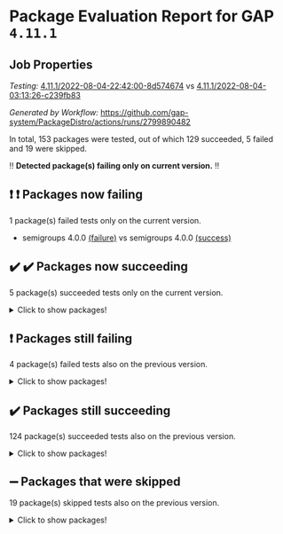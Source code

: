 # Package Evaluation Report for GAP `4.11.1`

## Job Properties

*Testing:* [4.11.1/2022-08-04-22:42:00-8d574674](https://github.com/gap-system/PackageDistro/blob/data/reports/4.11.1/2022-08-04-22:42:00-8d574674) vs [4.11.1/2022-08-04-03:13:26-c239fb83](https://github.com/gap-system/PackageDistro/blob/data/reports/4.11.1/2022-08-04-03:13:26-c239fb83)

*Generated by Workflow:* https://github.com/gap-system/PackageDistro/actions/runs/2799890482

In total, 153 packages were tested, out of which 129 succeeded, 5 failed and 19 were skipped.

:bangbang: **Detected package(s) failing only on current version.** :bangbang:

## :exclamation: :exclamation: Packages now failing

1 package(s) failed tests only on the current version.
- semigroups 4.0.0 [(failure)](https://github.com/gap-system/PackageDistro/runs/7681788710?check_suite_focus=true) vs semigroups 4.0.0 [(success)](https://github.com/gap-system/PackageDistro/runs/7664514600?check_suite_focus=true)

## :heavy_check_mark: :heavy_check_mark: Packages now succeeding

5 package(s) succeeded tests only on the current version.
<details><summary>Click to show packages!</summary>

- atlasrep 2.1.3 [(success)](https://github.com/gap-system/PackageDistro/runs/7681780833?check_suite_focus=true) vs atlasrep 2.1.2 [(failure)](https://github.com/gap-system/PackageDistro/runs/7664507211?check_suite_focus=true)
- ctbllib 1.3.4 [(success)](https://github.com/gap-system/PackageDistro/runs/7681782109?check_suite_focus=true) vs ctbllib 1.3.4 [(failure)](https://github.com/gap-system/PackageDistro/runs/7664508157?check_suite_focus=true)
- cvec 2.7.5 [(success)](https://github.com/gap-system/PackageDistro/runs/7681782291?check_suite_focus=true) vs cvec 2.7.5 [(failure)](https://github.com/gap-system/PackageDistro/runs/7664508307?check_suite_focus=true)
- orb 4.8.5 [(success)](https://github.com/gap-system/PackageDistro/runs/7681787267?check_suite_focus=true) vs orb 4.8.5 [(failure)](https://github.com/gap-system/PackageDistro/runs/7664513411?check_suite_focus=true)
- wedderga 4.10.2 [(success)](https://github.com/gap-system/PackageDistro/runs/7681791007?check_suite_focus=true) vs wedderga 4.10.2 [(failure)](https://github.com/gap-system/PackageDistro/runs/7664516229?check_suite_focus=true)
</details>

## :exclamation: Packages still failing

4 package(s) failed tests also on the previous version.
<details><summary>Click to show packages!</summary>

- francy 1.2.4 [(failure)](https://github.com/gap-system/PackageDistro/runs/7681783547?check_suite_focus=true)
- hap 1.46 [(failure)](https://github.com/gap-system/PackageDistro/runs/7681784620?check_suite_focus=true)
- packagemanager 1.2 [(failure)](https://github.com/gap-system/PackageDistro/runs/7681787324?check_suite_focus=true)
- recog 1.3.2 [(failure)](https://github.com/gap-system/PackageDistro/runs/7681788172?check_suite_focus=true)
</details>

## :heavy_check_mark: Packages still succeeding

124 package(s) succeeded tests also on the previous version.
<details><summary>Click to show packages!</summary>

- ace 5.5 [(success)](https://github.com/gap-system/PackageDistro/runs/7681780423?check_suite_focus=true)
- aclib 1.3.2 [(success)](https://github.com/gap-system/PackageDistro/runs/7681780482?check_suite_focus=true)
- agt 0.2 [(success)](https://github.com/gap-system/PackageDistro/runs/7681780578?check_suite_focus=true)
- alnuth 3.2.1 [(success)](https://github.com/gap-system/PackageDistro/runs/7681780666?check_suite_focus=true)
- anupq 3.2.6 [(success)](https://github.com/gap-system/PackageDistro/runs/7681780752?check_suite_focus=true)
- autodoc 2022.07.10 [(success)](https://github.com/gap-system/PackageDistro/runs/7681780951?check_suite_focus=true)
- automata 1.15 [(success)](https://github.com/gap-system/PackageDistro/runs/7681781035?check_suite_focus=true)
- automgrp 1.3.2 [(success)](https://github.com/gap-system/PackageDistro/runs/7681781138?check_suite_focus=true)
- autpgrp 1.10.2 [(success)](https://github.com/gap-system/PackageDistro/runs/7681781222?check_suite_focus=true)
- cap 2022.06-05 [(success)](https://github.com/gap-system/PackageDistro/runs/7681781288?check_suite_focus=true)
- caratinterface 2.3.4 [(success)](https://github.com/gap-system/PackageDistro/runs/7681781347?check_suite_focus=true)
- cddinterface 2020.06.24 [(success)](https://github.com/gap-system/PackageDistro/runs/7681781409?check_suite_focus=true)
- circle 1.6.5 [(success)](https://github.com/gap-system/PackageDistro/runs/7681781460?check_suite_focus=true)
- classicpres 1.22 [(success)](https://github.com/gap-system/PackageDistro/runs/7681781540?check_suite_focus=true)
- cohomolo 1.6.10 [(success)](https://github.com/gap-system/PackageDistro/runs/7681781608?check_suite_focus=true)
- congruence 1.2.4 [(success)](https://github.com/gap-system/PackageDistro/runs/7681781685?check_suite_focus=true)
- corelg 1.56 [(success)](https://github.com/gap-system/PackageDistro/runs/7681781758?check_suite_focus=true)
- crime 1.6 [(success)](https://github.com/gap-system/PackageDistro/runs/7681781820?check_suite_focus=true)
- crisp 1.4.5 [(success)](https://github.com/gap-system/PackageDistro/runs/7681781885?check_suite_focus=true)
- crypting 0.10 [(success)](https://github.com/gap-system/PackageDistro/runs/7681781941?check_suite_focus=true)
- cryst 4.1.25 [(success)](https://github.com/gap-system/PackageDistro/runs/7681781999?check_suite_focus=true)
- crystcat 1.1.10 [(success)](https://github.com/gap-system/PackageDistro/runs/7681782062?check_suite_focus=true)
- cubefree 1.19 [(success)](https://github.com/gap-system/PackageDistro/runs/7681782184?check_suite_focus=true)
- curlinterface 2.2.2 [(success)](https://github.com/gap-system/PackageDistro/runs/7681782241?check_suite_focus=true)
- datastructures 0.2.7 [(success)](https://github.com/gap-system/PackageDistro/runs/7681782364?check_suite_focus=true)
- deepthought 1.0.5 [(success)](https://github.com/gap-system/PackageDistro/runs/7681782405?check_suite_focus=true)
- design 1.7 [(success)](https://github.com/gap-system/PackageDistro/runs/7681782470?check_suite_focus=true)
- difsets 2.3.1 [(success)](https://github.com/gap-system/PackageDistro/runs/7681782516?check_suite_focus=true)
- digraphs 1.5.3 [(success)](https://github.com/gap-system/PackageDistro/runs/7681782569?check_suite_focus=true)
- edim 1.3.5 [(success)](https://github.com/gap-system/PackageDistro/runs/7681782604?check_suite_focus=true)
- example 4.3.2 [(success)](https://github.com/gap-system/PackageDistro/runs/7681782654?check_suite_focus=true)
- factint 1.6.3 [(success)](https://github.com/gap-system/PackageDistro/runs/7681782754?check_suite_focus=true)
- ferret 1.0.8 [(success)](https://github.com/gap-system/PackageDistro/runs/7681782819?check_suite_focus=true)
- fga 1.4.0 [(success)](https://github.com/gap-system/PackageDistro/runs/7681782884?check_suite_focus=true)
- fining 1.5 [(success)](https://github.com/gap-system/PackageDistro/runs/7681782954?check_suite_focus=true)
- float 1.0.3 [(success)](https://github.com/gap-system/PackageDistro/runs/7681783041?check_suite_focus=true)
- format 1.4.3 [(success)](https://github.com/gap-system/PackageDistro/runs/7681783166?check_suite_focus=true)
- forms 1.2.8 [(success)](https://github.com/gap-system/PackageDistro/runs/7681783271?check_suite_focus=true)
- fplsa 1.2.5 [(success)](https://github.com/gap-system/PackageDistro/runs/7681783348?check_suite_focus=true)
- fr 2.4.9 [(success)](https://github.com/gap-system/PackageDistro/runs/7681783438?check_suite_focus=true)
- fwtree 1.3 [(success)](https://github.com/gap-system/PackageDistro/runs/7681783634?check_suite_focus=true)
- gbnp 1.0.5 [(success)](https://github.com/gap-system/PackageDistro/runs/7681783717?check_suite_focus=true)
- generalizedmorphismsforcap 2022.05-01 [(success)](https://github.com/gap-system/PackageDistro/runs/7681783826?check_suite_focus=true)
- genss 1.6.7 [(success)](https://github.com/gap-system/PackageDistro/runs/7681783929?check_suite_focus=true)
- gradedringforhomalg 2022.07-01 [(success)](https://github.com/gap-system/PackageDistro/runs/7681784049?check_suite_focus=true)
- grape 4.8.5 [(success)](https://github.com/gap-system/PackageDistro/runs/7681784147?check_suite_focus=true)
- groupoids 1.69 [(success)](https://github.com/gap-system/PackageDistro/runs/7681784260?check_suite_focus=true)
- grpconst 2.6.2 [(success)](https://github.com/gap-system/PackageDistro/runs/7681784339?check_suite_focus=true)
- guarana 0.96.3 [(success)](https://github.com/gap-system/PackageDistro/runs/7681784417?check_suite_focus=true)
- guava 3.16 [(success)](https://github.com/gap-system/PackageDistro/runs/7681784555?check_suite_focus=true)
- hapcryst 0.1.15 [(success)](https://github.com/gap-system/PackageDistro/runs/7681784684?check_suite_focus=true)
- hecke 1.5.3 [(success)](https://github.com/gap-system/PackageDistro/runs/7681784767?check_suite_focus=true)
- help 3.5 [(success)](https://github.com/gap-system/PackageDistro/runs/7681784887?check_suite_focus=true)
- idrel 2.44 [(success)](https://github.com/gap-system/PackageDistro/runs/7681784985?check_suite_focus=true)
- images 1.3.1 [(success)](https://github.com/gap-system/PackageDistro/runs/7681785057?check_suite_focus=true)
- intpic 0.3.0 [(success)](https://github.com/gap-system/PackageDistro/runs/7681785136?check_suite_focus=true)
- io 4.7.2 [(success)](https://github.com/gap-system/PackageDistro/runs/7681785194?check_suite_focus=true)
- irredsol 1.4.3 [(success)](https://github.com/gap-system/PackageDistro/runs/7681785267?check_suite_focus=true)
- json 2.1.0 [(success)](https://github.com/gap-system/PackageDistro/runs/7681785354?check_suite_focus=true)
- jupyterkernel 1.4.1 [(success)](https://github.com/gap-system/PackageDistro/runs/7681785427?check_suite_focus=true)
- jupyterviz 1.5.1 [(success)](https://github.com/gap-system/PackageDistro/runs/7681785526?check_suite_focus=true)
- kan 1.34 [(success)](https://github.com/gap-system/PackageDistro/runs/7681785615?check_suite_focus=true)
- kbmag 1.5.9 [(success)](https://github.com/gap-system/PackageDistro/runs/7681785687?check_suite_focus=true)
- laguna 3.9.5 [(success)](https://github.com/gap-system/PackageDistro/runs/7681785756?check_suite_focus=true)
- liealgdb 2.2.1 [(success)](https://github.com/gap-system/PackageDistro/runs/7681785853?check_suite_focus=true)
- liepring 2.6 [(success)](https://github.com/gap-system/PackageDistro/runs/7681785938?check_suite_focus=true)
- liering 2.4.2 [(success)](https://github.com/gap-system/PackageDistro/runs/7681786023?check_suite_focus=true)
- linearalgebraforcap 2022.06-03 [(success)](https://github.com/gap-system/PackageDistro/runs/7681786106?check_suite_focus=true)
- loops 3.4.2 [(success)](https://github.com/gap-system/PackageDistro/runs/7681786213?check_suite_focus=true)
- lpres 1.0.3 [(success)](https://github.com/gap-system/PackageDistro/runs/7681786320?check_suite_focus=true)
- majoranaalgebras 1.4 [(success)](https://github.com/gap-system/PackageDistro/runs/7681786391?check_suite_focus=true)
- mapclass 1.4.5 [(success)](https://github.com/gap-system/PackageDistro/runs/7681786464?check_suite_focus=true)
- matgrp 0.64 [(success)](https://github.com/gap-system/PackageDistro/runs/7681786534?check_suite_focus=true)
- modisom 2.5.2 [(success)](https://github.com/gap-system/PackageDistro/runs/7681786608?check_suite_focus=true)
- modulepresentationsforcap 2022.05-03 [(success)](https://github.com/gap-system/PackageDistro/runs/7681786678?check_suite_focus=true)
- monoidalcategories 2022.06-07 [(success)](https://github.com/gap-system/PackageDistro/runs/7681786741?check_suite_focus=true)
- nconvex 2020.11-04 [(success)](https://github.com/gap-system/PackageDistro/runs/7681786809?check_suite_focus=true)
- nilmat 1.4.1 [(success)](https://github.com/gap-system/PackageDistro/runs/7681786858?check_suite_focus=true)
- nock 1.5 [(success)](https://github.com/gap-system/PackageDistro/runs/7681786918?check_suite_focus=true)
- normalizinterface 1.3.3 [(success)](https://github.com/gap-system/PackageDistro/runs/7681786993?check_suite_focus=true)
- nq 2.5.8 [(success)](https://github.com/gap-system/PackageDistro/runs/7681787056?check_suite_focus=true)
- numericalsgps 1.3.1 [(success)](https://github.com/gap-system/PackageDistro/runs/7681787141?check_suite_focus=true)
- openmath 11.5.1 [(success)](https://github.com/gap-system/PackageDistro/runs/7681787208?check_suite_focus=true)
- patternclass 2.4.2 [(success)](https://github.com/gap-system/PackageDistro/runs/7681787389?check_suite_focus=true)
- permut 2.0.4 [(success)](https://github.com/gap-system/PackageDistro/runs/7681787485?check_suite_focus=true)
- polenta 1.3.10 [(success)](https://github.com/gap-system/PackageDistro/runs/7681787575?check_suite_focus=true)
- polymaking 0.8.6 [(success)](https://github.com/gap-system/PackageDistro/runs/7681787661?check_suite_focus=true)
- primgrp 3.4.2 [(success)](https://github.com/gap-system/PackageDistro/runs/7681787715?check_suite_focus=true)
- profiling 2.5.0 [(success)](https://github.com/gap-system/PackageDistro/runs/7681787822?check_suite_focus=true)
- qpa 1.34 [(success)](https://github.com/gap-system/PackageDistro/runs/7681787883?check_suite_focus=true)
- quagroup 1.8.3 [(success)](https://github.com/gap-system/PackageDistro/runs/7681787938?check_suite_focus=true)
- radiroot 2.9 [(success)](https://github.com/gap-system/PackageDistro/runs/7681787977?check_suite_focus=true)
- rcwa 4.7.0 [(success)](https://github.com/gap-system/PackageDistro/runs/7681788048?check_suite_focus=true)
- rds 1.8 [(success)](https://github.com/gap-system/PackageDistro/runs/7681788104?check_suite_focus=true)
- repndecomp 1.2.1 [(success)](https://github.com/gap-system/PackageDistro/runs/7681788223?check_suite_focus=true)
- repsn 3.1.0 [(success)](https://github.com/gap-system/PackageDistro/runs/7681788301?check_suite_focus=true)
- resclasses 4.7.3 [(success)](https://github.com/gap-system/PackageDistro/runs/7681788446?check_suite_focus=true)
- scscp 2.3.1 [(success)](https://github.com/gap-system/PackageDistro/runs/7681788598?check_suite_focus=true)
- sglppow 2.2 [(success)](https://github.com/gap-system/PackageDistro/runs/7681788809?check_suite_focus=true)
- sgpviz 0.999.5 [(success)](https://github.com/gap-system/PackageDistro/runs/7681788898?check_suite_focus=true)
- simpcomp 2.1.14 [(success)](https://github.com/gap-system/PackageDistro/runs/7681789014?check_suite_focus=true)
- singular 2020.12.18 [(success)](https://github.com/gap-system/PackageDistro/runs/7681789141?check_suite_focus=true)
- sla 1.5.3 [(success)](https://github.com/gap-system/PackageDistro/runs/7681789274?check_suite_focus=true)
- smallgrp 1.5 [(success)](https://github.com/gap-system/PackageDistro/runs/7681789372?check_suite_focus=true)
- smallsemi 0.6.13 [(success)](https://github.com/gap-system/PackageDistro/runs/7681789484?check_suite_focus=true)
- sonata 2.9.4 [(success)](https://github.com/gap-system/PackageDistro/runs/7681789591?check_suite_focus=true)
- sophus 1.25 [(success)](https://github.com/gap-system/PackageDistro/runs/7681789694?check_suite_focus=true)
- spinsym 1.5.2 [(success)](https://github.com/gap-system/PackageDistro/runs/7681789798?check_suite_focus=true)
- symbcompcc 1.3.2 [(success)](https://github.com/gap-system/PackageDistro/runs/7681789915?check_suite_focus=true)
- thelma 1.3 [(success)](https://github.com/gap-system/PackageDistro/runs/7681790014?check_suite_focus=true)
- tomlib 1.2.9 [(success)](https://github.com/gap-system/PackageDistro/runs/7681790122?check_suite_focus=true)
- toric 1.9.5 [(success)](https://github.com/gap-system/PackageDistro/runs/7681790210?check_suite_focus=true)
- toricvarieties 2022.07.13 [(success)](https://github.com/gap-system/PackageDistro/runs/7681790296?check_suite_focus=true)
- transgrp 3.6.3 [(success)](https://github.com/gap-system/PackageDistro/runs/7681790375?check_suite_focus=true)
- ugaly 4.0.3 [(success)](https://github.com/gap-system/PackageDistro/runs/7681790442?check_suite_focus=true)
- unipot 1.5 [(success)](https://github.com/gap-system/PackageDistro/runs/7681790515?check_suite_focus=true)
- unitlib 4.1.0 [(success)](https://github.com/gap-system/PackageDistro/runs/7681790592?check_suite_focus=true)
- utils 0.75 [(success)](https://github.com/gap-system/PackageDistro/runs/7681790687?check_suite_focus=true)
- uuid 0.7 [(success)](https://github.com/gap-system/PackageDistro/runs/7681790831?check_suite_focus=true)
- walrus 0.9991 [(success)](https://github.com/gap-system/PackageDistro/runs/7681790910?check_suite_focus=true)
- xmod 2.88 [(success)](https://github.com/gap-system/PackageDistro/runs/7681791095?check_suite_focus=true)
- xmodalg 1.22 [(success)](https://github.com/gap-system/PackageDistro/runs/7681791191?check_suite_focus=true)
- yangbaxter 0.10.0 [(success)](https://github.com/gap-system/PackageDistro/runs/7681791278?check_suite_focus=true)
- zeromqinterface 0.14 [(success)](https://github.com/gap-system/PackageDistro/runs/7681791349?check_suite_focus=true)
</details>

## :heavy_minus_sign: Packages that were skipped

19 package(s) skipped tests also on the previous version.
<details><summary>Click to show packages!</summary>

- 4ti2interface 2022.03-01 [(skipped)](https://github.com/gap-system/PackageDistro/runs/7681623970?check_suite_focus=true)
- browse 1.8.14 [(skipped)](https://github.com/gap-system/PackageDistro/runs/7681623970?check_suite_focus=true)
- examplesforhomalg 2022.03-01 [(skipped)](https://github.com/gap-system/PackageDistro/runs/7681623970?check_suite_focus=true)
- gapdoc 1.6.5 [(skipped)](https://github.com/gap-system/PackageDistro/runs/7681623970?check_suite_focus=true)
- gauss 2022.03-01 [(skipped)](https://github.com/gap-system/PackageDistro/runs/7681623970?check_suite_focus=true)
- gaussforhomalg 2022.03-01 [(skipped)](https://github.com/gap-system/PackageDistro/runs/7681623970?check_suite_focus=true)
- gradedmodules 2022.03-01 [(skipped)](https://github.com/gap-system/PackageDistro/runs/7681623970?check_suite_focus=true)
- homalg 2022.03-01 [(skipped)](https://github.com/gap-system/PackageDistro/runs/7681623970?check_suite_focus=true)
- homalgtocas 2022.07-01 [(skipped)](https://github.com/gap-system/PackageDistro/runs/7681623970?check_suite_focus=true)
- io_forhomalg 2022.03-01 [(skipped)](https://github.com/gap-system/PackageDistro/runs/7681623970?check_suite_focus=true)
- itc 1.5.1 [(skipped)](https://github.com/gap-system/PackageDistro/runs/7681623970?check_suite_focus=true)
- localizeringforhomalg 2022.03-01 [(skipped)](https://github.com/gap-system/PackageDistro/runs/7681623970?check_suite_focus=true)
- matricesforhomalg 2022.06-01 [(skipped)](https://github.com/gap-system/PackageDistro/runs/7681623970?check_suite_focus=true)
- modules 2022.03-01 [(skipped)](https://github.com/gap-system/PackageDistro/runs/7681623970?check_suite_focus=true)
- polycyclic 2.16 [(skipped)](https://github.com/gap-system/PackageDistro/runs/7681623970?check_suite_focus=true)
- ringsforhomalg 2022.07-01 [(skipped)](https://github.com/gap-system/PackageDistro/runs/7681623970?check_suite_focus=true)
- sco 2022.03-01 [(skipped)](https://github.com/gap-system/PackageDistro/runs/7681623970?check_suite_focus=true)
- toolsforhomalg 2022.05-01 [(skipped)](https://github.com/gap-system/PackageDistro/runs/7681623970?check_suite_focus=true)
- xgap 4.31 [(skipped)](https://github.com/gap-system/PackageDistro/runs/7681623970?check_suite_focus=true)
</details>

